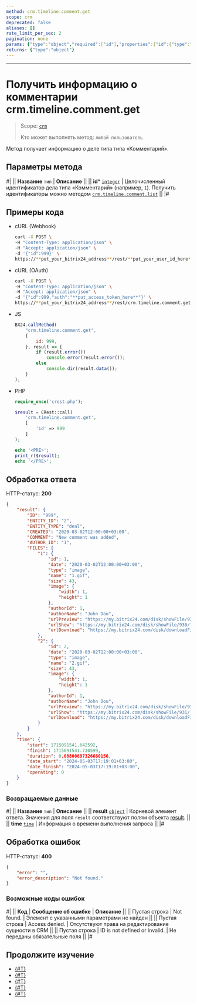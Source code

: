 ```yaml
---
method: crm.timeline.comment.get
scope: crm
deprecated: false
aliases: []
rate_limit_per_sec: 2
pagination: none
params: {"type":"object","required":["id"],"properties":{"id":{"type":"integer"}}}
returns: {"type":"object"}
---
```



---

# Получить информацию о комментарии crm.timeline.comment.get

> Scope: [`crm`](../../../scopes/permissions.md)
>
> Кто может выполнять метод: `любой пользователь`

Метод получает информацию о деле типа типа «Комментарий».

## Параметры метода



#|
|| **Название**
`тип` | **Описание** ||
|| **id***
[`integer`](../../../data-types.md) | Целочисленный идентификатор дела типа «Комментарий» (например, `1`). Получить идентификаторы можно методом [`crm.timeline.comment.list`](./crm-timeline-comment-list.md) ||
|#

## Примеры кода





- cURL (Webhook)

    ```bash
    curl -X POST \
    -H "Content-Type: application/json" \
    -H "Accept: application/json" \
    -d '{"id":999}' \
    https://**put_your_bitrix24_address**/rest/**put_your_user_id_here**/**put_your_webbhook_here**/crm.timeline.comment.get
    ```

- cURL (OAuth)

    ```bash
    curl -X POST \
    -H "Content-Type: application/json" \
    -H "Accept: application/json" \
    -d '{"id":999,"auth":"**put_access_token_here**"}' \
    https://**put_your_bitrix24_address**/rest/crm.timeline.comment.get
    ```

- JS

    ```js
    BX24.callMethod(
        "crm.timeline.comment.get",
        {
            id: 999,
        }, result => {
            if (result.error())
                console.error(result.error());
            else
                console.dir(result.data());
        }
    );
    ```

- PHP

    ```php
    require_once('crest.php');

    $result = CRest::call(
        'crm.timeline.comment.get',
        [
            'id' => 999
        ]
    );

    echo '<PRE>';
    print_r($result);
    echo '</PRE>';
    ```



## Обработка ответа

HTTP-статус: **200**

```json
{
    "result": {
        "ID": "999",
        "ENTITY_ID": "2",
        "ENTITY_TYPE": "deal",
        "CREATED": "2020-03-02T12:00:00+03:00",
        "COMMENT": "New comment was added",
        "AUTHOR_ID": "1",
        "FILES": {
            "1": {
                "id": 1,
                "date": "2020-03-02T12:00:00+03:00",
                "type": "image",
                "name": "1.gif",
                "size": 43,
                "image": {
                    "width": 1,
                    "height": 1
                },
                "authorId": 1,
                "authorName": "John Dou",
                "urlPreview": "https://my.bitrix24.com/disk/showFile/930/?&ncc=1&width=640&height=640&signature=292f450929833cd881070155e05a2c41b5bb265ea8c8c1bc2108dbcbb56f667f&ts=1718366521&filename=1.gif",
                "urlShow": "https://my.bitrix24.com/disk/showFile/930/?&ncc=1&ts=1718366521&filename=1.gif",
                "urlDownload": "https://my.bitrix24.com/disk/downloadFile/930/?&ncc=1&filename=1.gif"
            },
            "2": {
                "id": 2,
                "date": "2020-03-02T12:00:00+03:00",
                "type": "image",
                "name": "2.gif",
                "size": 43,
                "image": {
                    "width": 1,
                    "height": 1
                },
                "authorId": 1,
                "authorName": "John Dou",
                "urlPreview": "https://my.bitrix24.com/disk/showFile/931/?&ncc=1&width=640&height=640&signature=118de010a40eff06fb9d691ee9235e2ef809a17780e46927bf8b12f8dc3224db&ts=1718366521&filename=2.gif",
                "urlShow": "https://my.bitrix24.com/disk/showFile/931/?&ncc=1&ts=1718366521&filename=2.gif",
                "urlDownload": "https://my.bitrix24.com/disk/downloadFile/931/?&ncc=1&filename=2.gif"
            }
        }
    },
    "time": {
        "start": 1715091541.642592,
        "finish": 1715091541.730599,
        "duration": 0.08800697326660156,
        "date_start": "2024-05-03T17:19:01+03:00",
        "date_finish": "2024-05-03T17:19:01+03:00",
        "operating": 0
    }
}
```

### Возвращаемые данные

#|
|| **Название**
`тип` | **Описание** ||
|| **result**
[`object`](../../../data-types.md) | Корневой элемент ответа. Значения для поля `result` соответствуют полям объекта [result](./crm-timeline-comment-fields.md#поле-result). ||
|| **time**
[`time`](../../../data-types.md) | Информация о времени выполнения запроса ||
|#

## Обработка ошибок

HTTP-статус: **400**

```json
{
    "error": "",
    "error_description": "Not found."
}
```



### Возможные коды ошибок

#|
|| **Код** | **Cообщение об ошибке** | **Описание** ||
|| Пустая строка | Not found. | Элемент с указанными параметрами не найден ||
|| Пустая строка | Access denied. | Отсутствуют права на редактирование сущности в CRM ||
|| Пустая строка | ID is not defined or invalid. | Не переданы обязательные поля ||
|#



## Продолжите изучение

- [{#T}](./crm-timeline-comment-add.md)
- [{#T}](./crm-timeline-comment-update.md)
- [{#T}](./crm-timeline-comment-list.md)
- [{#T}](./crm-timeline-comment-delete.md)
- [{#T}](./crm-timeline-comment-fields.md)
